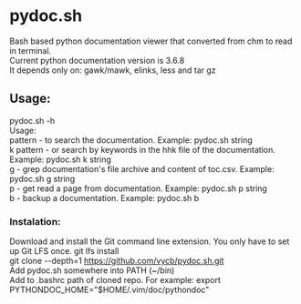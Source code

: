 # pydoc.sh  

Bash based python documentation viewer that converted from chm to read in terminal.  
Current python documentation version is 3.6.8  
It depends only on: gawk/mawk, elinks, less and tar gz  

## Usage:  
pydoc.sh -h  
Usage:  
 pattern - to search the documentation. Example: pydoc.sh string  
 k pattern - or search by keywords in the hhk file of the documentation.  
             Example: pydoc.sh k string  
 g - grep documentation's file archive and content of toc.csv. Example: pydoc.sh g string  
 p - get read a page from documentation. Example: pydoc.sh p string  
 b - backup a documentation. Example: pydoc.sh b  


### Instalation:  
Download and install the Git command line extension. You only have to set up Git LFS once.
git lfs install  
git clone --depth=1 https://github.com/vycb/pydoc.sh.git  
Add pydoc.sh somewhere into PATH (~/bin)  
Add to .bashrc path of cloned repo. For example: export PYTHONDOC_HOME="$HOME/.vim/doc/pythondoc"  

